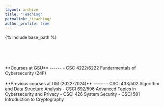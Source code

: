 ```yaml
---
layout: archive
title: "Teaching"
permalink: /teaching/
author_profile: true
---
```


{% include base_path %}

<br/>
<br/>
<br/>
<br/>
**Courses at GSU**
------
- CSC 4222/6222 Fundermentals of Cybersecurity (24F)

<br/>
<br/>
**Previous courses at UM (2022-2024)**
------
- CSCI 433/502 Algorithm and Data Structure Analysis
- CSCI 692/596 Advanced Topics in Cybersecurity and Privacy
- CSCI 426 System Security
- CSCI 581 Introduction to Cryptography 
